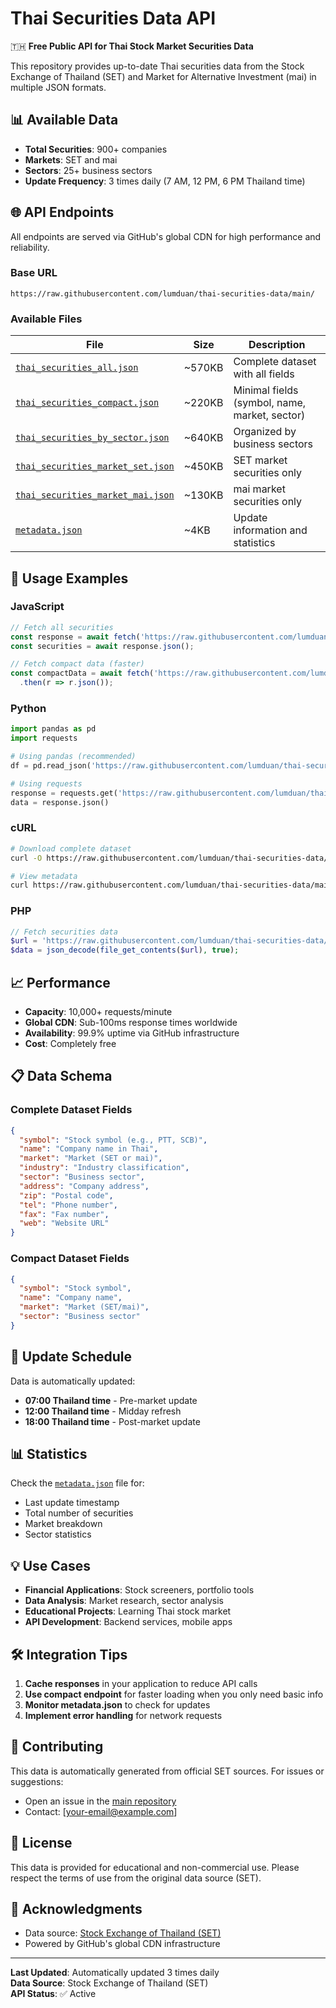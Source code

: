 # Thai Securities Data API

🇹🇭 **Free Public API for Thai Stock Market Securities Data**

This repository provides up-to-date Thai securities data from the Stock Exchange of Thailand (SET) and Market for Alternative Investment (mai) in multiple JSON formats.

## 📊 Available Data

- **Total Securities**: 900+ companies
- **Markets**: SET and mai
- **Sectors**: 25+ business sectors
- **Update Frequency**: 3 times daily (7 AM, 12 PM, 6 PM Thailand time)

## 🌐 API Endpoints

All endpoints are served via GitHub's global CDN for high performance and reliability.

### Base URL
```
https://raw.githubusercontent.com/lumduan/thai-securities-data/main/
```

### Available Files

| File | Size | Description |
|------|------|-------------|
| [`thai_securities_all.json`](https://raw.githubusercontent.com/lumduan/thai-securities-data/main/thai_securities_all.json) | ~570KB | Complete dataset with all fields |
| [`thai_securities_compact.json`](https://raw.githubusercontent.com/lumduan/thai-securities-data/main/thai_securities_compact.json) | ~220KB | Minimal fields (symbol, name, market, sector) |
| [`thai_securities_by_sector.json`](https://raw.githubusercontent.com/lumduan/thai-securities-data/main/thai_securities_by_sector.json) | ~640KB | Organized by business sectors |
| [`thai_securities_market_set.json`](https://raw.githubusercontent.com/lumduan/thai-securities-data/main/thai_securities_market_set.json) | ~450KB | SET market securities only |
| [`thai_securities_market_mai.json`](https://raw.githubusercontent.com/lumduan/thai-securities-data/main/thai_securities_market_mai.json) | ~130KB | mai market securities only |
| [`metadata.json`](https://raw.githubusercontent.com/lumduan/thai-securities-data/main/metadata.json) | ~4KB | Update information and statistics |

## 🚀 Usage Examples

### JavaScript
```javascript
// Fetch all securities
const response = await fetch('https://raw.githubusercontent.com/lumduan/thai-securities-data/main/thai_securities_all.json');
const securities = await response.json();

// Fetch compact data (faster)
const compactData = await fetch('https://raw.githubusercontent.com/lumduan/thai-securities-data/main/thai_securities_compact.json')
  .then(r => r.json());
```

### Python
```python
import pandas as pd
import requests

# Using pandas (recommended)
df = pd.read_json('https://raw.githubusercontent.com/lumduan/thai-securities-data/main/thai_securities_all.json')

# Using requests
response = requests.get('https://raw.githubusercontent.com/lumduan/thai-securities-data/main/thai_securities_compact.json')
data = response.json()
```

### cURL
```bash
# Download complete dataset
curl -O https://raw.githubusercontent.com/lumduan/thai-securities-data/main/thai_securities_all.json

# View metadata
curl https://raw.githubusercontent.com/lumduan/thai-securities-data/main/metadata.json
```

### PHP
```php
// Fetch securities data
$url = 'https://raw.githubusercontent.com/lumduan/thai-securities-data/main/thai_securities_compact.json';
$data = json_decode(file_get_contents($url), true);
```

## 📈 Performance

- **Capacity**: 10,000+ requests/minute
- **Global CDN**: Sub-100ms response times worldwide
- **Availability**: 99.9% uptime via GitHub infrastructure
- **Cost**: Completely free

## 📋 Data Schema

### Complete Dataset Fields
```json
{
  "symbol": "Stock symbol (e.g., PTT, SCB)",
  "name": "Company name in Thai",
  "market": "Market (SET or mai)",
  "industry": "Industry classification",
  "sector": "Business sector",
  "address": "Company address",
  "zip": "Postal code",
  "tel": "Phone number",
  "fax": "Fax number",
  "web": "Website URL"
}
```

### Compact Dataset Fields
```json
{
  "symbol": "Stock symbol",
  "name": "Company name",
  "market": "Market (SET/mai)",
  "sector": "Business sector"
}
```

## 🔄 Update Schedule

Data is automatically updated:
- **07:00 Thailand time** - Pre-market update
- **12:00 Thailand time** - Midday refresh
- **18:00 Thailand time** - Post-market update

## 📊 Statistics

Check the [`metadata.json`](https://raw.githubusercontent.com/lumduan/thai-securities-data/main/metadata.json) file for:
- Last update timestamp
- Total number of securities
- Market breakdown
- Sector statistics

## 💡 Use Cases

- **Financial Applications**: Stock screeners, portfolio tools
- **Data Analysis**: Market research, sector analysis
- **Educational Projects**: Learning Thai stock market
- **API Development**: Backend services, mobile apps

## 🛠️ Integration Tips

1. **Cache responses** in your application to reduce API calls
2. **Use compact endpoint** for faster loading when you only need basic info
3. **Monitor metadata.json** to check for updates
4. **Implement error handling** for network requests

## 🤝 Contributing

This data is automatically generated from official SET sources. For issues or suggestions:
- Open an issue in the [main repository](https://github.com/lumduan/update_market_summary)
- Contact: [your-email@example.com]

## 📄 License

This data is provided for educational and non-commercial use. Please respect the terms of use from the original data source (SET).

## 🙏 Acknowledgments

- Data source: [Stock Exchange of Thailand (SET)](https://www.set.or.th/)
- Powered by GitHub's global CDN infrastructure

---

**Last Updated**: Automatically updated 3 times daily  
**Data Source**: Stock Exchange of Thailand (SET)  
**API Status**: ✅ Active
